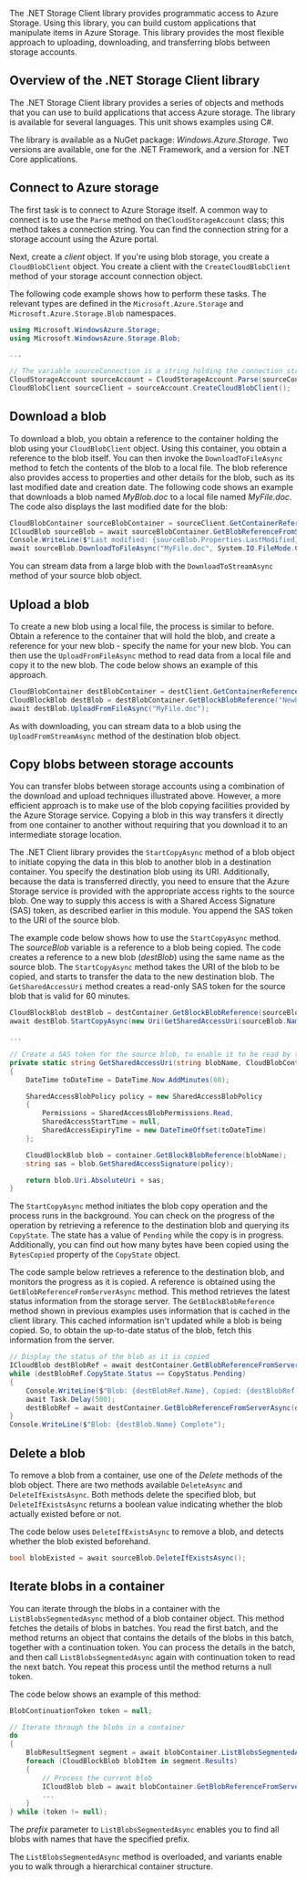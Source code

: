 The .NET Storage Client library provides programmatic access to Azure Storage. Using this library, you can build custom applications that manipulate items in Azure Storage. This library provides the most flexible approach to uploading, downloading, and transferring blobs between storage accounts.

## Overview of the .NET Storage Client library

The .NET Storage Client library provides a series of objects and methods that you can use to build applications that access Azure storage. The library is available for several languages. This unit shows examples using C#.

The library is available as a NuGet package: *Windows.Azure.Storage*. Two versions are available, one for the .NET Framework, and a version for .NET Core applications.

## Connect to Azure storage

The first task is to connect to Azure Storage itself. A common way to connect is to use the `Parse` method on the`CloudStorageAccount` class; this method takes a connection string. You can find the connection string for a storage account using the Azure portal.

Next, create a *client* object. If you're using blob storage, you create a `CloudBlobClient` object. You create a client with the `CreateCloudBlobClient` method of your storage account connection object.

The following code example shows how to perform these tasks. The relevant types are defined in the `Microsoft.Azure.Storage` and `Microsoft.Azure.Storage.Blob` namespaces.

```C#
using Microsoft.WindowsAzure.Storage;
using Microsoft.WindowsAzure.Storage.Blob;

...

// The variable sourceConnection is a string holding the connection string for the storage account
CloudStorageAccount sourceAccount = CloudStorageAccount.Parse(sourceConnection);
CloudBlobClient sourceClient = sourceAccount.CreateCloudBlobClient();
```

## Download a blob

To download a blob, you obtain a reference to the container holding the blob using your `CloudBlobClient` object. Using this container, you obtain a reference to the blob itself. You can then invoke the `DownloadToFileAsync` method to fetch the contents of the blob to a local file. The blob reference also provides access to properties and other details for the blob, such as its last modified date and creation date. The following code shows an example that downloads a blob named *MyBlob.doc* to a local file named *MyFile.doc*. The code also displays the last modified date for the blob:

```C#
CloudBlobContainer sourceBlobContainer = sourceClient.GetContainerReference(sourceContainer);
ICloudBlob sourceBlob = await sourceBlobContainer.GetBlobReferenceFromServerAsync("MyBlob.doc");
Console.WriteLine($"Last modified: {sourceBlob.Properties.LastModified}");
await sourceBlob.DownloadToFileAsync("MyFile.doc", System.IO.FileMode.Create);
```

You can stream data from a large blob with the `DownloadToStreamAsync` method of your source blob object.

## Upload a blob

To create a new blob using a local file, the process is similar to before. Obtain a reference to the container that will hold the blob, and create a reference for your new blob - specify the name for your new blob. You can then use the `UploadFromFileAsync` method to read data from a local file and copy it to the new blob. The code below shows an example of this approach.

```C#
CloudBlobContainer destBlobContainer = destClient.GetContainerReference(destContainer);
CloudBlockBlob destBlob = destBlobContainer.GetBlockBlobReference("NewBlob.doc");
await destBlob.UploadFromFileAsync("MyFile.doc");
```

As with downloading, you can stream data to a blob using the  `UploadFromStreamAsync` method of the destination blob object.

## Copy blobs between storage accounts

You can transfer blobs between storage accounts using a combination of the download and upload techniques illustrated above. However, a more efficient approach is to make use of the blob copying facilities provided by the Azure Storage service. Copying a blob in this way transfers it directly from one container to another without requiring that you download it to an intermediate storage location.

The .NET Client library provides the `StartCopyAsync` method of a blob object to initiate copying the data in this blob to another blob in a destination container. You specify the destination blob using its URI. Additionally, because the data is transferred directly, you need to ensure that the Azure Storage service is provided with the appropriate access rights to the source blob. One way to supply this access is with a Shared Access Signature (SAS) token, as described earlier in this module. You append the SAS token to the URI of the source blob.

The example code below shows how to use the `StartCopyAsync` method. The *sourceBlob* variable is a reference to a blob being copied. The code creates a reference to a new blob (*destBlob*) using the same name as the source blob. The `StartCopyAsync` method takes the URI of the blob to be copied, and starts to transfer the data to the new destination blob. The `GetSharedAccessUri` method creates a read-only SAS token for the source blob that is valid for 60 minutes.

```C#
CloudBlockBlob destBlob = destContainer.GetBlockBlobReference(sourceBlob.Name);
await destBlob.StartCopyAsync(new Uri(GetSharedAccessUri(sourceBlob.Name, sourceContainer)));

...

// Create a SAS token for the source blob, to enable it to be read by the StartCopyAsync method
private static string GetSharedAccessUri(string blobName, CloudBlobContainer container)
{
    DateTime toDateTime = DateTime.Now.AddMinutes(60);

    SharedAccessBlobPolicy policy = new SharedAccessBlobPolicy
    {
        Permissions = SharedAccessBlobPermissions.Read,
        SharedAccessStartTime = null,
        SharedAccessExpiryTime = new DateTimeOffset(toDateTime)
    };

    CloudBlockBlob blob = container.GetBlockBlobReference(blobName);
    string sas = blob.GetSharedAccessSignature(policy);

    return blob.Uri.AbsoluteUri + sas;
}
```

The `StartCopyAsync` method initiates the blob copy operation and the process runs in the background. You can check on the progress of the operation by retrieving a reference to the destination blob and querying its `CopyState`. The state has a value of `Pending` while the copy is in progress. Additionally, you can find out how many bytes have been copied using the `BytesCopied` property of the `CopyState` object.

The code sample below retrieves a reference to the destination blob, and monitors the progress as it is copied. A reference is obtained using the `GetBlobReferenceFromServerAsync` method. This method retrieves the latest status information from the storage server. The `GetBlockBlobReference` method shown in previous examples uses information that is cached in the client library. This cached information isn't updated while a blob is being copied. So, to obtain the up-to-date status of the blob, fetch this information from the server.

```C#
// Display the status of the blob as it is copied
ICloudBlob destBlobRef = await destContainer.GetBlobReferenceFromServerAsync(destBlob.Name);
while (destBlobRef.CopyState.Status == CopyStatus.Pending)
{
    Console.WriteLine($"Blob: {destBlobRef.Name}, Copied: {destBlobRef.CopyState.BytesCopied ?? 0} of  {destBlobRef.CopyState.TotalBytes ?? 0}");
    await Task.Delay(500);
    destBlobRef = await destContainer.GetBlobReferenceFromServerAsync(destBlobRef.Name);
}
Console.WriteLine($"Blob: {destBlob.Name} Complete");
```

## Delete a blob

To remove a blob from a container, use one of the *Delete* methods of the blob object. There are two methods available `DeleteAsync` and `DeleteIfExistsAsync`. Both methods delete the specified blob, but `DeleteIfExistsAsync` returns a boolean value indicating whether the blob actually existed before or not.

The code below uses `DeleteIfExistsAsync` to remove a blob, and detects whether the blob existed beforehand.

```C#
bool blobExisted = await sourceBlob.DeleteIfExistsAsync();
```

## Iterate blobs in a container

You can iterate through the blobs in a container with the `ListBlobsSegmentedAsync` method of a blob container object. This method fetches the details of blobs in batches. You read the first batch, and the method returns an object that contains the details of the blobs in this batch, together with a continuation token. You can process the details in the batch, and then call `ListBlobsSegmentedAsync` again with continuation token to read the next batch. You repeat this process until the method returns a null token.

The code below shows an example of this method:

```C#
BlobContinuationToken token = null;

// Iterate through the blobs in a container
do
{
    BlobResultSegment segment = await blobContainer.ListBlobsSegmentedAsync(prefix: "", currentToken: token);
    foreach (CloudBlockBlob blobItem in segment.Results)
    {
        // Process the current blob
        ICloudBlob blob = await blobContainer.GetBlobReferenceFromServerAsync(blobItem.Name);
        ...
    }
} while (token != null);
```

The *prefix* parameter to `ListBlobsSegmentedAsync` enables you to find all blobs with names that have the specified prefix.

The `ListBlobsSegmentedAsync` method is overloaded, and variants enable you to walk through a hierarchical container structure.
